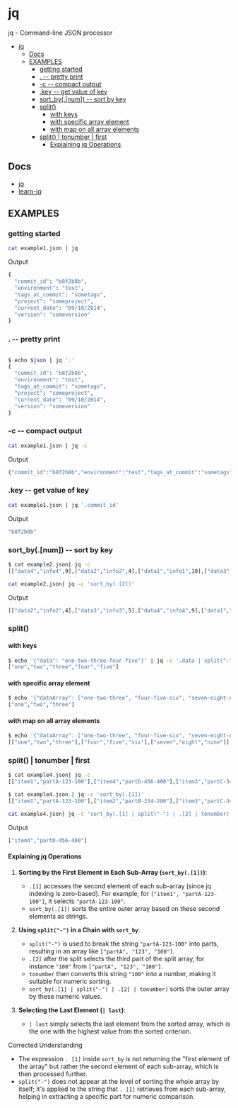 # jq

jq - Command-line JSON processor

- [jq](#jq)
  - [Docs](#docs)
  - [EXAMPLES](#examples)
    - [getting started](#getting-started)
    - [. -- pretty print](#----pretty-print)
    - [-c -- compact output](#-c----compact-output)
    - [.key -- get value of key](#key----get-value-of-key)
    - [sort\_by(.\[num\]) -- sort by key](#sort_bynum----sort-by-key)
    - [split()](#split)
      - [with keys](#with-keys)
      - [with specific array element](#with-specific-array-element)
      - [with map on all array elements](#with-map-on-all-array-elements)
    - [split() | tonumber | first](#split--tonumber--first)
      - [Explaining jq Operations](#explaining-jq-operations)

## Docs

- [jq](http://manpages.ubuntu.com/manpages/bionic/man1/jq.1.html)
- [learn-jq](https://lzone.de/cheat-sheet/jq)

## EXAMPLES

### getting started

```bash
cat example1.json | jq
```

Output

```bash
{
  "commit_id": "b8f2b8b",
  "environment": "test",
  "tags_at_commit": "sometags",
  "project": "someproject",
  "current_date": "09/10/2014",
  "version": "someversion"
}
```

### . -- pretty print

```bash

$ echo $json | jq '.'         
{
  "commit_id": "b8f2b8b",
  "environment": "test",
  "tags_at_commit": "sometags",
  "project": "someproject",
  "current_date": "09/10/2014",
  "version": "someversion"
}
```

### -c -- compact output

```bash
cat example1.json | jq -c
```

Output

```bash
{"commit_id":"b8f2b8b","environment":"test","tags_at_commit":"sometags","project":"someproject","current_date":"09/10/2014","version":"someversion"}
```

### .key -- get value of key

```bash
cat example1.json | jq '.commit_id'
```

Output

```bash
"b8f2b8b"
```

### sort_by(.[num]) -- sort by key

```bash
$ cat example2.json| jq -c                
[["data4","info4",9],["data2","info2",4],["data1","info1",10],["data3","info3",5]]
```

```bash
cat example2.json| jq -c 'sort_by(.[2])'
```

Output

```bash
[["data2","info2",4],["data3","info3",5],["data4","info4",9],["data1","info1",10]]
```

### split()

#### with keys

```bash
$ echo '{"data": "one-two-three-four-five"}' | jq -c '.data | split("-")'
["one","two","three","four","five"]
```

#### with specific array element

```bash
$ echo '{"dataArray": ["one-two-three", "four-five-six", "seven-eight-nine"]}' | jq -c '.dataArray[0] | split("-")' 
["one","two","three"]
```

#### with map on all array elements

```bash
$ echo '{"dataArray": ["one-two-three", "four-five-six", "seven-eight-nine"]}' | jq -c '.dataArray | map(split("-"))'
[["one","two","three"],["four","five","six"],["seven","eight","nine"]]
```

### split() | tonumber | first

```bash
$ cat example4.json| jq -c                                                      
[["item1","partA-123-100"],["item4","partD-456-400"],["item3","partC-345-300"],["item2","partB-234-200"]]
```

```bash
$ cat example4.json | jq -c 'sort_by(.[1])'                                      
[["item1","partA-123-100"],["item2","partB-234-200"],["item3","partC-345-300"],["item4","partD-456-400"]]
```

```bash
cat example4.json| jq -c 'sort_by(.[1] | split("-") | .[2] | tonumber) | last' 
```

Output

```bash
["item4","partD-456-400"]
```

#### Explaining jq Operations

1. **Sorting by the First Element in Each Sub-Array (`sort_by(.[1])`)**:
   - `.[1]` accesses the second element of each sub-array (since jq indexing is zero-based). For example, for `["item1", "partA-123-100"]`, it selects `"partA-123-100"`.
   - `sort_by(.[1])` sorts the entire outer array based on these second elements as strings.

2. **Using `split("-")` in a Chain with `sort_by`**:
   - `split("-")` is used to break the string `"partA-123-100"` into parts, resulting in an array like `["partA", "123", "100"]`.
   - `.[2]` after the split selects the third part of the split array, for instance `"100"` from `["partA", "123", "100"]`.
   - `tonumber` then converts this string `"100"` into a number, making it suitable for numeric sorting.
   - `sort_by(.[1] | split("-") | .[2] | tonumber)` sorts the outer array by these numeric values.

3. **Selecting the Last Element (`| last`)**:
   - `| last` simply selects the last element from the sorted array, which is the one with the highest value from the sorted criterion.

Corrected Understanding

- The expression `. [1]` inside `sort_by` is not returning the "first element of the array" but rather the second element of each sub-array, which is then processed further.
- `split("-")` does not appear at the level of sorting the whole array by itself; it's applied to the string that `. [1]` retrieves from each sub-array, helping in extracting a specific part for numeric comparison.
